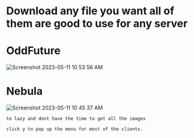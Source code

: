 # Download any file you want all of them are good to use for any server

# OddFuture
![Screenshot 2023-05-11 10 53 56 AM](https://github.com/ImEmaz/eagler-hacked-client/assets/72091543/99ee8444-06fc-4794-a553-112dfcde573b)
# Nebula
![Screenshot 2023-05-11 10 45 37 AM](https://github.com/ImEmaz/eagler-hacked-client/assets/72091543/df039f6e-0ae1-4b0e-b0e9-901f1e9f1731)
```
to lazy and dont have the time to get all the images

click y to pop up the menu for most of the clients.
```
